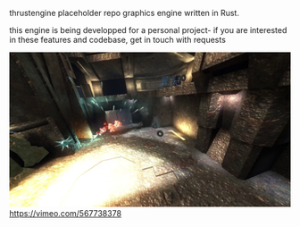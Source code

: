 thrustengine placeholder repo
graphics engine written in Rust.

this engine is being developped for a personal project- if you are interested in these features and codebase, get in touch with requests


![screenshot](thrustengine_screenshot.png)
https://vimeo.com/567738378
